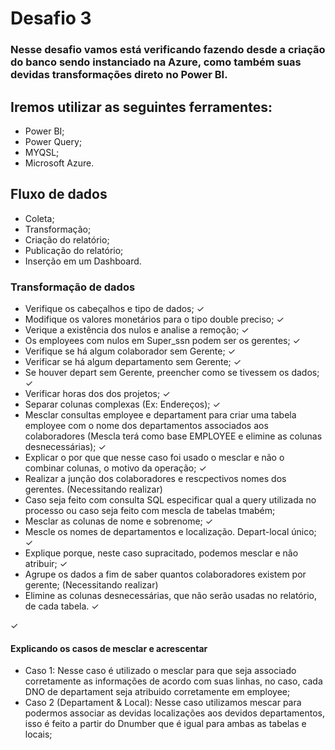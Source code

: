 # Desafio 3

### Nesse desafio vamos está verificando fazendo desde a criação do banco sendo instanciado na Azure, como também suas devidas transformações direto no Power BI.

## Iremos utilizar as seguintes ferramentes:
- Power BI;
- Power Query;
- MYQSL;
- Microsoft Azure.

## Fluxo de dados
- Coleta;
- Transformação;
- Criação do relatório;
- Publicação do relatório;
- Inserção em um Dashboard.

### Transformação de dados
- Verifique os cabeçalhos e tipo de dados; ✓
- Modifique os valores monetários para o tipo double preciso; ✓
- Verique a existência dos nulos e analise a remoção; ✓
- Os employees com nulos em Super_ssn podem ser os gerentes; ✓
- Verifique se há algum colaborador sem Gerente; ✓
- Verificar se há algum departamento sem Gerente; ✓
- Se houver depart sem Gerente, preencher como se tivessem os dados; ✓
- Verificar horas dos dos projetos; ✓
- Separar colunas complexas (Ex: Endereços); ✓
- Mesclar consultas employee e departament para criar uma tabela employee com o nome dos departamentos associados aos colaboradores (Mescla terá como base EMPLOYEE e elimine as colunas desnecessárias); ✓
- Explicar o por que que nesse caso foi usado o mesclar e não o combinar colunas, o motivo da operação; ✓
- Realizar a junção dos colaboradores e rescpectivos nomes dos gerentes. (Necessitando realizar)
- Caso seja feito com consulta SQL especificar qual a query utilizada no processo ou caso seja feito com mescla de tabelas tmabém; 
- Mesclar as colunas de nome e sobrenome; ✓
- Mescle os nomes de departamentos e localização. Depart-local único; ✓
- Explique porque, neste caso supracitado, podemos mesclar e não atribuir; ✓
- Agrupe os dados a fim de saber quantos colaboradores existem por gerente; (Necessitando realizar)
- Elimine as colunas desnecessárias, que não serão usadas no relatório, de cada tabela. ✓

✓

#### Explicando os casos de mesclar e acrescentar
- Caso 1: Nesse caso é utilizado o mesclar para que seja associado corretamente as informações de acordo com suas linhas, no caso, cada DNO de departament seja atribuido corretamente em employee;
- Caso 2 (Departament & Local): Nesse caso utilizamos mescar para podermos associar as devidas localizações aos devidos departamentos, isso é feito a partir do Dnumber que é igual para ambas as tabelas e locais;